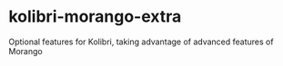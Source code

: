 # kolibri-morango-extra
Optional features for Kolibri, taking advantage of advanced features of Morango

